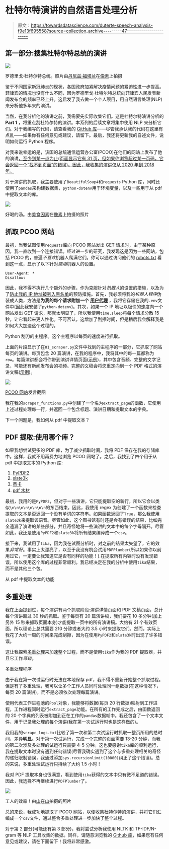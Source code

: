 # 杜特尔特演讲的自然语言处理分析

> 原文：<https://towardsdatascience.com/duterte-speech-analysis-f9e13f695558?source=collection_archive---------47----------------------->

## 第一部分:搜集杜特尔特总统的演讲

![](img/7174b2056e4f0765553437465361dc86.png)

罗德里戈·杜特尔特总统。照片由[丹尼兹·福塔兰](https://www.pexels.com/@denniz-futalan-339724)在[像素](https://www.pexels.com/photo/rodrigo-duterte-on-stage-1394506/)上拍摄

鉴于不同国家新冠肺炎的现状，各国政府加紧解决疫情问题的紧迫性进一步提高。菲律宾的情况也没有什么不同，因为罗德里戈·杜特尔特总统向菲律宾人民发表新闻发布会的频率已经上升。这启发了我去做一个个人项目，用自然语言处理(NLP)来分析他多年来的演讲。

当然，在我分析他的演讲之前，我需要先实际收集它们。这是杜特尔特演讲分析的 **Part 1** ，将重点刮杜特尔特的演讲。本系列的后续文章将集中使用 NLP 来分析它们。对于我编写的代码，请查看我的 [GitHub 库](https://github.com/daniddelrio/duterte-speech-analysis)——尽管我承认我的代码在这里有点乱——如果你有任何意见或建议，请留下。最后，我还将更新我的自述文件，说明如何运行 Python 程序。

对我来说幸运的是，该国的总统通信运营办公室(PCOO)在他们的网站上发布了他的演讲[，至少到某一点为止(页面显示它有 31 页，但如果你浏览超过某一页码，它会返回一个“找不到页面”的错误)。因此，我收集的演讲仅从 2020 年到 2018 年。](https://pcoo.gov.ph/presidential-speech/)

对于演讲的抓取，我主要使用了`BeautifulSoup4`和`requests` Python 库，同时还使用了`pandas`来构建数据集，`python-dotenv`用于环境变量，以及一些用于从 pdf 中提取文本的库。

![](img/e2c92fc35ec36daaf22243cbcf0ee255.png)

好喝的汤。由[美食因素](https://www.pexels.com/@foodie-factor-162291)在[像素](https://www.pexels.com/photo/appetizer-bowl-bread-breakfast-539451/)上拍摄的照片

## 抓取 PCOO 网站

最初，当我试图使用`requests`库向 PCOO 网站发出 GET 请求时，由于某种原因，我一直收到一个连接错误。经过进一步的研究，我发现这是因为一些网站，包括 PCOO 的，普遍*不喜欢*机器人爬满它们。你可以通过访问他们的 [robots.txt](http://www.gov.ph/robots.txt) 看到这一点，显示了以下针对*禁用*机器人的设置。

```
User-Agent: *
Disallow:
```

因此，我不得不执行几个额外的步骤，作为克服针对*机器人*的设置的措施，以及为了[防止我的 IP 地址被列入黑名单](https://www.scrapehero.com/how-to-prevent-getting-blacklisted-while-scraping/)的预防措施。首先，我必须将我的*机器人程序*伪装成人类，方法是**为我的每个请求附加一个** [**用户代理**](https://developer.mozilla.org/en-US/docs/Web/HTTP/Headers/User-Agent) ，我将它存储在我的`.env`文件中(因此我安装了`python-dotenv`)。其次，如果一个 IP 地址以极快的速度向一个网站发出 GET 请求，那就太明显了，所以我使用`time.sleep`将每个请求分散 15 秒，让它看起来更人性化。不可否认，这增加了刮擦时间，但是稍后我会解释我是如何大大加速这个过程的。

Python 刮刀的主程序。这个主程序以每页的速度进行抓取。

上面的片段显示了在`01_scraper.py`文件中找到的主程序的一部分，它抓取了网站每页的演讲。每页包含 20 篇演讲，在我的程序中，我将其中的每一篇都称为`row`。每篇演讲都会将你带到演讲详情页面([示例](https://pcoo.gov.ph/presidential-speech/talk-to-the-people-of-president-rodrigo-roa-duterte-on-coronavirus-disease-2020-covid-19/))，其中包含音频、完整的文字记录，可能还有新闻发布会的视频。完整的文稿会将您重定向到一个 PDF 格式的演讲文稿([示例](https://pcoo.gov.ph/presidential-speech/talk-to-the-people-of-president-rodrigo-roa-duterte-on-coronavirus-disease-2020-covid-19/))。

![](img/90a7d5d11ddccedcebdfe105eae106ec.png)

[PCOO 网站](https://pcoo.gov.ph/presidential-speech/)发言截图

我在我的`scraper_functions.py`中创建了一个名为`extract_page`的函数，它使用上述过程处理每一行，并返回一个包含标题、演讲日期和提取文本的字典。

下一个问题是，我如何从 pdf 中提取文本？

## PDF 提取:使用哪个库？

如果我想尝试更多的 PDF 库，为了减少抓取时间，我将 PDF 保存在我的存储库中。这样，我就不用再费力地浏览 PCOO 网站了。之后，我找到了四个用于从 pdf 中提取文本的 Python 库:

1.  [PyPDF2](https://pythonhosted.org/PyPDF2/)
2.  [slate3k](https://github.com/TakesxiSximada/slate3k)
3.  [蒂卡](https://github.com/chrismattmann/tika-python)
4.  [pdf 木材](https://github.com/jsvine/pdfplumber)

最初，我用的是`PyPDF2`，但对于一些演讲，它只能提取空的新行，所以它会以类似`\n\n\n\n\n\n\n\n`的东西结束。因此，我使用 regex 为创建了一个函数来检查提取的文本是否返回一个没有单词的字符串。如果函数返回了`True`，那么我使用`slate3k`来提取该语音。尽管如此，这个图书馆有时还是会有错误的结果，比如完全遗漏了演讲的某些部分，并且奇怪地将一些演讲的文本中的每个字母隔开。尽管如此，我还是使用`PyPDF2`和`slate3k`将所有结果编译成一个`csv`。

接下来，我试用了`tika`，因为我在试图分析时，对之前的结果太失望了，它的效果*非常好*。事实上太漂亮了，以至于我没有机会试用`PDFPlumber`(所以如果你以前用过它，一定要让我知道它是否有同样的功能！).在提取所有内容时没有发现错误，所以使用这个库的过程非常顺利。我已经决定在我的分析中使用`tika`结果，而不是其他三个包。

从 pdf 中提取文本的功能

## 多重处理

我在上面提到过，每个演讲有两个抓取阶段:演讲详情页面和 PDF 文稿页面，总计每个演讲超过 30 秒的抓取。鉴于每页有 20 篇演讲稿，我们要花 10 多分钟(加上另外 15 秒来抓取页面本身)才能提取一页中的所有演讲稿。大约有 21 个有效页面，所以理论上总共需要 210 分钟或者大约 3.5 小时来提取它们。然而，实际上我花了大约一周的时间来完成刮擦，因为在使用`PyPDF2`和`slate3k`时出现了许多错误。

这让我探索[多重处理](https://docs.python.org/3/library/multiprocessing.html)来加速整个过程，而不是使用`tika`作为我的 PDF 提取器，并且它工作*奇迹*。

多重处理程序

由于我在第一次试运行时无法在本地保存 pdf，我不得不重新开始整个抓取过程。但是有了多重处理，我可以让多个工作人员同时处理同一组数据(在这种情况下，每页 20 篇演讲)，而不是必须依次处理每篇演讲。

使用代表工作进程池的`Pool`对象，我能够将数据(每页 20 行数据)映射到工作进程，工作进程同时运行`extract_page`功能。在所有的工作完成之后，由函数返回的 20 个字典的列表被附加到正在工作的`pandas`数据帧中。我还包含了一个文本文件，用于记录我处理的每个演讲(我在第一次试运行时也是这样做的)。

我用我的`scrape_logs.txt`比较了第一次和第二次试运行时抓取一整页所用的总时间，差异**明显**。对于第一次试运行，完成一个完整的页面需要 13-20 分钟，而我的第二次涉及多处理的试运行只需要 4-5 分钟。这也要感谢`tika`库的顺利运行，我在提取文本时没有遇到任何错误(尽管我确实遇到了这个与多重处理相关的奇怪的递归限制错误，我通过添加`sys.recursionlimit(10000)`纠正了这个错误)。总的来说，多重处理试运行只持续了大约 1.5 小时！

我对 PDF 提取本身也很满意，看到使用`tika`获得的文本中只有微不足道的错误。因此，我选择不再继续进行`PDFPlumber`了。

![](img/3c9c3f7f798ab3638b70f07876ce970e.png)

工人的效率！由[山](https://www.pexels.com/@fauxels)在[山](https://www.pexels.com/photo/photo-of-people-leaning-on-wooden-table-3183183/)拍摄的照片

总的来说，我成功地抓取了 PCOO 网站，以便收集杜特尔特的演讲，并将它们汇编成一个`csv`文件，通过整合多重处理进一步加快了整个过程。

对于第 2 部分(可能还有第 3 部分)，我将尝试分析我使用 NLTK 和 TF-IDF/N-gram 等 NLP 工具收集的数据。同样，请随意浏览我的 [Github 库](https://github.com/daniddelrio/duterte-speech-analysis)，如果您有任何意见或建议，请在下面留下！我将非常感激。